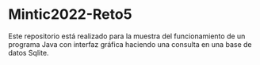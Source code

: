# Mintic2022-Reto5
Este repositorio está realizado para la muestra del funcionamiento de un programa Java con interfaz gráfica haciendo una consulta en una base de datos Sqlite.
